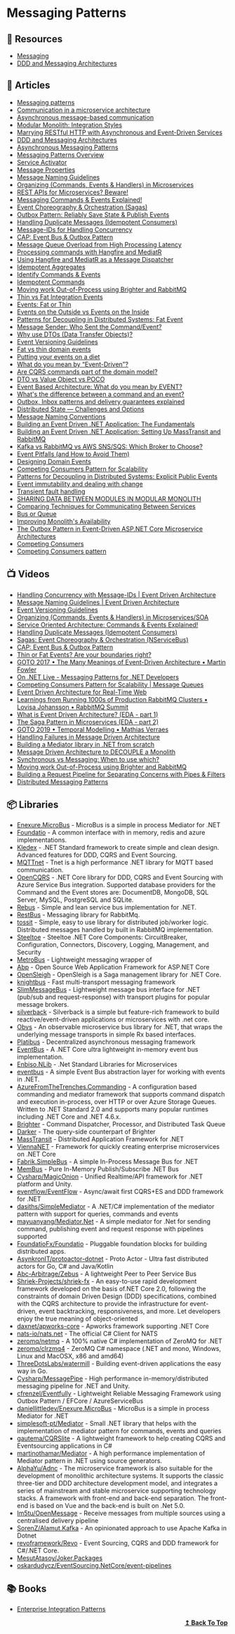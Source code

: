 
# Messaging Patterns

## 📘 Resources

- [Messaging](https://www.youtube.com/playlist?list=PLThyvG1mlMzm2FyVpKDiU2c7VtrB2Zezg)
- [DDD and Messaging Architectures](https://verraes.net/2019/05/ddd-msg-arch/)

## 📕 Articles

- [Messaging patterns](https://docs.microsoft.com/en-us/azure/architecture/patterns/category/messaging) 
- [Communication in a microservice architecture](https://docs.microsoft.com/en-us/dotnet/architecture/microservices/architect-microservice-container-applications/communication-in-microservice-architecture) 
- [Asynchronous message-based communication](https://docs.microsoft.com/en-us/dotnet/architecture/microservices/architect-microservice-container-applications/asynchronous-message-based-communication) 
- [Modular Monolith: Integration Styles](http://www.kamilgrzybek.com/tag/messaging/) 
- [Marrying RESTful HTTP with Asynchronous and Event-Driven Services](https://sookocheff.com/post/api/marrying-restful-http-with-asynchronous-design/)
- [DDD and Messaging Architectures](https://verraes.net/2019/05/ddd-msg-arch/) 
- [Asynchronous Messaging Patterns](https://blogs.mulesoft.com/api-integration/patterns/asynchronous-messaging-patterns/)
- [Messaging Patterns Overview](https://www.enterpriseintegrationpatterns.com/patterns/messaging/)
- [Service Activator](https://www.enterpriseintegrationpatterns.com/patterns/messaging/MessagingAdapter.html)
- [Message Properties](https://codeopinion.com/message-properties/)
- [Message Naming Guidelines](https://codeopinion.com/message-naming-guidelines/)
- [Organizing (Commands, Events & Handlers) in Microservices](https://codeopinion.com/organizing-commands-events-handlers-in-microservices/)
- [REST APIs for Microservices? Beware!](https://codeopinion.com/rest-apis-for-microservices-beware/)
- [Messaging Commands & Events Explained!](https://codeopinion.com/messaging-commands-events-explained/)
- [Event Choreography & Orchestration (Sagas)](https://codeopinion.com/event-choreography-orchestration-sagas/)
- [Outbox Pattern: Reliably Save State & Publish Events](https://codeopinion.com/outbox-pattern-reliably-save-state-publish-events/)
- [Handling Duplicate Messages (Idempotent Consumers)](https://codeopinion.com/handling-duplicate-messages-idempotent-consumers/)
- [Message-IDs for Handling Concurrency](https://codeopinion.com/message-ids-for-handling-concurrency/)
- [CAP: Event Bus & Outbox Pattern](https://codeopinion.com/cap-event-bus-outbox-pattern/)
- [Message Queue Overload from High Processing Latency](https://codeopinion.com/message-queue-overload-from-high-processing-latency/)
- [Processing commands with Hangfire and MediatR](http://www.kamilgrzybek.com/design/processing-commands-with-hangfire-and-mediatr/)
- [Using Hangfire and MediatR as a Message Dispatcher](https://codeopinion.com/using-hangfire-and-mediatr-as-a-message-dispatcher/)
- [Idempotent Aggregates](https://codeopinion.com/idempotent-aggregates/)
- [Identify Commands & Events](https://codeopinion.com/identify-commands-events/)
- [Idempotent Commands](https://codeopinion.com/idempotent-commands/)
- [Moving work Out-of-Process using Brighter and RabbitMQ](https://codeopinion.com/moving-work-out-of-process-using-brighter-and-rabbitmq/)
- [Thin vs Fat Integration Events](https://codeopinion.com/thin-vs-fat-integration-events/)
- [Events: Fat or Thin](https://codesimple.blog/2019/02/16/events-fat-or-thin/)
- [Events on the Outside vs Events on the Inside](https://codesimple.blog/2021/03/14/events-on-the-outside-vs-events-on-the-inside/)
- [Patterns for Decoupling in Distributed Systems: Fat Event](https://verraes.net/2019/05/patterns-for-decoupling-distsys-fat-event/)
- [Message Sender: Who Sent the Command/Event?](https://codeopinion.com/message-sender-who-sent-the-command-event/)
- [Why use DTOs (Data Transfer Objects)?](https://codeopinion.com/why-use-dtos-data-transfer-objects/)
- [Event Versioning Guidelines](https://codeopinion.com/event-versioning-guidelines/)
- [Fat vs thin domain events](https://adrian-philipp.com/notes/fat-vs-thin-domain-events)
- [Putting your events on a diet](https://particular.net/blog/putting-your-events-on-a-diet)
- [What do you mean by “Event-Driven”?](https://martinfowler.com/articles/201701-event-driven.html)
- [Are CQRS commands part of the domain model?](https://enterprisecraftsmanship.com/posts/cqrs-commands-part-domain-model/)
- [DTO vs Value Object vs POCO](https://enterprisecraftsmanship.com/posts/dto-vs-value-object-vs-poco/)
- [Event Based Architecture: What do you mean by EVENT?](https://codeopinion.com/event-based-architecture-what-do-you-mean-by-event/)
- [What's the difference between a command and an event?](https://www.eventstore.com/blog/whats-the-difference-between-a-command-and-an-event)
- [Outbox, Inbox patterns and delivery guarantees explained](https://event-driven.io/en/outbox_inbox_patterns_and_delivery_guarantees_explained/)
- [Distributed State — Challenges and Options](https://medium.com/swlh/distributed-state-management-80c8100bb563)
- [Message Naming Conventions](https://jimmybogard.com/message-naming-conventions/)
- [Building an Event Driven .NET Application: The Fundamentals](https://wrapt.dev/blog/building-an-event-driven-dotnet-application-the-fundamentals)
- [Building an Event Driven .NET Application: Setting Up MassTransit and RabbitMQ](https://wrapt.dev/blog/building-an-event-driven-dotnet-application-setting-up-masstransit-and-rabbitmq)
- [Kafka vs RabbitMQ vs AWS SNS/SQS: Which Broker to Choose?](https://www.aspecto.io/blog/kafka-vs-rabbitmq-vs-aws-sns-sqs-which-broker-to-choose/)
- [Event Pitfalls (and How to Avoid Them)](https://dev.to/peholmst/event-pitfalls-and-how-to-avoid-them-4d31)
- [Designing Domain Events](https://medium.com/casaone-engineering/designing-domain-events-5efc6e25da52)
- [Competing Consumers Pattern for Scalability](https://codeopinion.com/competing-consumers-pattern-for-scalability/)
- [Patterns for Decoupling in Distributed Systems: Explicit Public Events](http://verraes.net/2019/05/patterns-for-decoupling-distsys-explicit-public-events/)
- [Event immutability and dealing with change](https://www.eventstore.com/blog/event-immutability-and-dealing-with-change)
- [Transient fault handling](https://docs.microsoft.com/en-us/azure/architecture/best-practices/transient-faults)
- [SHARING DATA BETWEEN MODULES IN MODULAR MONOLITH](https://lukaszcoding.com/sharing-data-between-modules-in-modular-monolith/)
- [Comparing Techniques for Communicating Between Services](https://ardalis.com/comparing-techniques-communicating-between-services/)
- [Bus or Queue](https://ardalis.com/bus-or-queue/?utm_sq=gn4zxe3o0t)
- [Improving Monolith's Availability](https://www.ledjonbehluli.com/posts/improving_monoliths_availability/)
- [The Outbox Pattern in Event-Driven ASP.NET Core Microservice Architectures](https://itnext.io/the-outbox-pattern-in-event-driven-asp-net-core-microservice-architectures-10b8d9923885)
- [Competing Consumers](https://www.enterpriseintegrationpatterns.com/patterns/messaging/CompetingConsumers.html)
- [Competing Consumers pattern](https://docs.microsoft.com/en-us/azure/architecture/patterns/competing-consumers)

## 📺 Videos

- [Handling Concurrency with Message-IDs | Event Driven Architecture](https://www.youtube.com/watch?v=wefvl2ohiQc)
- [Message Naming Guidelines | Event Driven Architecture](https://www.youtube.com/watch?v=EmtOB2XexJI)
- [Event Versioning Guidelines](https://www.youtube.com/watch?v=L8eH1XaRnPw&list=PLThyvG1mlMzm2FyVpKDiU2c7VtrB2Zezg)
- [Organizing (Commands, Events & Handlers) in Microservices/SOA](https://www.youtube.com/watch?v=8j5ETvSSNpc)
- [Service Oriented Architecture: Commands & Events Explained!](https://www.youtube.com/watch?v=oJiUjiWeesQ)
- [Handling Duplicate Messages (Idempotent Consumers)](https://www.youtube.com/watch?v=xeBY8fCWfvU)
- [Sagas: Event Choreography & Orchestration (NServiceBus)](https://www.youtube.com/watch?v=rO9BXsl4AMQ)
- [CAP: Event Bus & Outbox Pattern](https://www.youtube.com/watch?v=dnhPzILvgeo&t=50s)
- [Thin or Fat Events? Are your boundaries right?](https://www.youtube.com/watch?v=vDtK-ccQWkw)
- [GOTO 2017 • The Many Meanings of Event-Driven Architecture • Martin Fowler](https://www.youtube.com/watch?v=STKCRSUsyP0)
- [On .NET Live - Messaging Patterns for .NET Developers](https://www.youtube.com/watch?v=ef1DK76rseM)
- [Competing Consumers Pattern for Scalability | Message Queues](https://www.youtube.com/watch?v=xv6Ljbq6me8)
- [Event Driven Architecture for Real-Time Web](https://www.youtube.com/watch?v=Tu1GEIhkIqU)
- [Learnings from Running 1000s of Production RabbitMQ Clusters • Lovisa Johansson • RabbitMQ Summit](https://www.youtube.com/watch?v=nxQrpLfX3rs)
- [What is Event Driven Architecture? (EDA - part 1)](https://www.youtube.com/watch?v=DQ5Cbt8DQbM)
- [The Saga Pattern in Microservices (EDA - part 2)](https://www.youtube.com/watch?v=C0rGwyJkDTU)
- [GOTO 2019 • Temporal Modelling • Mathias Verraes](https://www.youtube.com/watch?v=KNqOWT0lOYY)
- [Handling Failures in Message Driven Architecture](https://www.youtube.com/watch?v=SesEYHGhlLQ)
- [Building a Mediator library in .NET from scratch](https://www.youtube.com/watch?v=4e83trumwcM)
- [Message Driven Architecture to DECOUPLE a Monolith](https://www.youtube.com/watch?v=bxGkavGaEiM)
- [Synchronous vs Messaging: When to use which?](https://www.youtube.com/watch?v=LMKVzguhFw4)
- [Moving work Out-of-Process using Brighter and RabbitMQ](https://www.youtube.com/watch?v=kG4WLiZEAuc)
- [Building a Request Pipeline for Separating Concerns with Pipes & Filters](https://www.youtube.com/watch?v=msXtN15qXOE)
- [Distributed Messaging Patterns](https://www.youtube.com/watch?v=ZGloN_GOc9o)

## 📦 Libraries

- [Enexure.MicroBus](https://github.com/Lavinski/Enexure.MicroBus) - MicroBus is a simple in process Mediator for .NET
- [Foundatio](https://github.com/exceptionless/Foundatio) - A common interface with in memory, redis and azure implementations.
- [Kledex](https://github.com/lucabriguglia/Kledex) - .NET Standard framework to create simple and clean design. Advanced features for DDD, CQRS and Event Sourcing.
- [MQTTnet](https://github.com/chkr1011/MQTTnet) - Tnet is a high performance .NET library for MQTT based communication.
- [OpenCQRS](https://github.com/OpenCQRS/OpenCQRS) - .NET Core library for DDD, CQRS and Event Sourcing with Azure Service Bus integration. Supported database providers for the Command and the Event stores are: DocumentDB, MongoDB, SQL Server, MySQL, PostgreSQL and SQLite.
- [Rebus](https://github.com/rebus-org/Rebus) - Simple and lean service bus implementation for .NET.
- [RestBus](https://github.com/tenor/RestBus) - Messaging library for RabbitMq.
- [tossit](https://github.com/turgayozgur/tossit) - Simple, easy to use library for distributed job/worker logic. Distributed messages handled by built in RabbitMQ implementation.
- [Steeltoe](https://github.com/SteeltoeOSS/Steeltoe) - Steeltoe .NET Core Components: CircuitBreaker, Configuration, Connectors, Discovery, Logging, Management, and Security
- [MetroBus](https://github.com/GokGokalp/MetroBus) - Lightweight messaging wrapper of
- [Abp](https://github.com/abpframework/abp/tree/15589f4c1fbd6323cc80a5ce597b1ebf32d9eb07/framework/src/Volo.Abp.EventBus) - Open Source Web Application Framework for ASP.NET Core
- [OpenSleigh](https://github.com/mizrael/OpenSleigh) - OpenSleigh is a Saga management library for .NET Core.
- [knightbus](https://github.com/BookBeat/knightbus) - Fast multi-transport messaging framework
- [SlimMessageBus](https://github.com/zarusz/SlimMessageBus) - Lightweight message bus interface for .NET (pub/sub and request-response) with transport plugins for popular message brokers.
- [silverback](https://github.com/BEagle1984/silverback) - Silverback is a simple but feature-rich framework to build reactive/event-driven applications or microservices with .net core.
- [Obvs](https://github.com/christopherread/Obvs) - An observable microservice bus library for .NET, that wraps the underlying message transports in simple Rx based interfaces.
- [Platibus](https://github.com/sweetlandj/Platibus) - Decentralized asynchronous messaging framework
- [EventBus](https://github.com/jacqueskang/EventBus) - A .NET Core ultra lightweight in-memory event bus implementation.
- [Enbiso.NLib](https://github.com/enbiso/Enbiso.NLib) - .Net Standard Libraries for Microservices
- [eventbus](https://github.com/tinglesoftware/eventbus) - A simple Event Bus abstraction layer for working with events in .NET.
- [AzureFromTheTrenches.Commanding](https://github.com/JamesRandall/AzureFromTheTrenches.Commanding) - A configuration based commanding and mediator framework that supports command dispatch and execution in-process, over HTTP or over Azure Storage Queues. Written to .NET Standard 2.0 and supports many popular runtimes including .NET Core and .NET 4.6.x.
- [Brighter](https://github.com/BrighterCommand/Brighter) - Command Dispatcher, Processor, and Distributed Task Queue
- [Darker](https://github.com/BrighterCommand/Darker) - The query-side counterpart of Brighter
- [MassTransit](https://github.com/MassTransit/MassTransit) - Distributed Application Framework for .NET
- [ViennaNET](https://github.com/Raiffeisen-DGTL/ViennaNET) - Framework for quickly creating enterprise microservices on .NET Core
- [Fabrik.SimpleBus](https://github.com/benfoster/Fabrik.SimpleBus) - A simple In-Process Message Bus for .NET
- [MemBus](https://github.com/flq/MemBus/tree/master/MemBus) - Pure In-Memory Publish/Subscribe .NET Bus
- [Cysharp/MagicOnion](https://github.com/Cysharp/MagicOnion) - Unified Realtime/API framework for .NET platform and Unity.
- [eventflow/EventFlow](https://github.com/eventflow/EventFlow) - Async/await first CQRS+ES and DDD framework for .NET
- [dasiths/SimpleMediator](https://github.com/dasiths/SimpleMediator) - A .NET/C# implementation of the mediator pattern with support for queries, commands and events
- [mayuanyang/Mediator.Net](https://github.com/mayuanyang/Mediator.Net) - A simple mediator for .Net for sending command, publishing event and request response with pipelines supported
- [FoundatioFx/Foundatio](https://github.com/FoundatioFx/Foundatio) - Pluggable foundation blocks for building distributed apps.
- [AsynkronIT/protoactor-dotnet](https://github.com/AsynkronIT/protoactor-dotnet) - Proto Actor - Ultra fast distributed actors for Go, C# and Java/Kotlin
- [Abc-Arbitrage/Zebus](https://github.com/Abc-Arbitrage/Zebus) - A lightweight Peer to Peer Service Bus
- [Shriek-Projects/shriek-fx](https://github.com/Shriek-Projects/shriek-fx) - An easy-to-use rapid development framework developed on the basis of.NET Core 2.0, following the constraints of domain Driven Design (DDD) specifications, combined with the CQRS architecture to provide the infrastructure for event-driven, event backtracking, responsiveness, and more. Let developers enjoy the true meaning of object-oriented
- [daxnet/apworks-core](https://github.com/daxnet/apworks-core) - Apworks framework supporting .NET Core
- [nats-io/nats.net](https://github.com/nats-io/nats.net) - The official C# Client for NATS
- [zeromq/netmq](https://github.com/zeromq/netmq) - A 100% native C# implementation of ZeroMQ for .NET
- [zeromq/clrzmq4](https://github.com/zeromq/clrzmq4) - ZeroMQ C# namespace (.NET and mono, Windows, Linux and MacOSX, x86 and amd64)
- [ThreeDotsLabs/watermill](https://github.com/ThreeDotsLabs/watermill) - Building event-driven applications the easy way in Go.
- [Cysharp/MessagePipe](https://github.com/Cysharp/MessagePipe) - High performance in-memory/distributed messaging pipeline for .NET and Unity.
- [cfrenzel/Eventfully](https://github.com/cfrenzel/Eventfully) - Lightweight Reliable Messaging Framework using Outbox Pattern / EFCore / AzureServiceBus
- [daniellittledev/Enexure.MicroBus](https://github.com/daniellittledev/Enexure.MicroBus) - MicroBus is a simple in process Mediator for .NET
- [simplesoft-pt/Mediator](https://github.com/simplesoft-pt/Mediator) - Small .NET library that helps with the implementation of mediator pattern for commands, events and queries
- [gautema/CQRSlite](https://github.com/gautema/CQRSlite) - A lightweight framework to help creating CQRS and Eventsourcing applications in C#
- [martinothamar/Mediator](https://github.com/martinothamar/Mediator) - A high performance implementation of Mediator pattern in .NET using source generators.
- [AlphaYu/Adnc](https://github.com/AlphaYu/Adnc) - The microservice framework is also suitable for the development of monolithic architecture systems. It supports the classic three-tier and DDD architecture development model, and integrates a series of mainstream and stable microservice supporting technology stacks. A framework with front-end and back-end separation. The front-end is based on Vue and the back-end is built on .Net 5.0.
- [Im5tu/OpenMessage](https://github.com/Im5tu/OpenMessage) - Receive messages from multiple sources using a centralised delivery pipeline
- [SorenZ/Alamut.Kafka](https://github.com/SorenZ/Alamut.Kafka) - An opinionated approach to use Apache Kafka in Dotnet
- [revoframework/Revo](https://github.com/revoframework/Revo) - Event Sourcing, CQRS and DDD framework for C#/.NET Core.
- [MesutAtasoy/Joker.Packages](https://github.com/MesutAtasoy/Joker.Packages)
- [oskardudycz/EventSourcing.NetCore/event-pipelines](https://github.com/oskardudycz/EventSourcing.NetCore/tree/samples/event-pipelines/Sample/EventPipelines)
## 📚 Books

- [Enterprise Integration Patterns](https://amazon.com/o/asin/0321200683/ref=nosim/enterpriseint-20)

<div align="right">
  <b><a href="#contents">↥ Back To Top</a></b>
</div>
